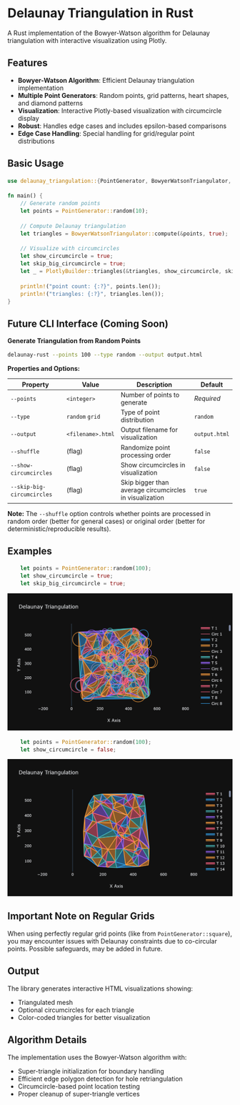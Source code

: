 # Delaunay Triangulation in Rust

A Rust implementation of the Bowyer-Watson algorithm for Delaunay triangulation with interactive visualization using Plotly.

## Features

- **Bowyer-Watson Algorithm**: Efficient Delaunay triangulation implementation
- **Multiple Point Generators**: Random points, grid patterns, heart shapes, and diamond patterns
- **Visualization**: Interactive Plotly-based visualization with circumcircle display
- **Robust**: Handles edge cases and includes epsilon-based comparisons
- **Edge Case Handling**: Special handling for grid/regular point distributions

## Basic Usage

```rust
use delaunay_triangulation::{PointGenerator, BowyerWatsonTriangulator, PlotlyBuilder};

fn main() {
    // Generate random points
    let points = PointGenerator::random(10);
    
    // Compute Delaunay triangulation
    let triangles = BowyerWatsonTriangulator::compute(&points, true);
    
    // Visualize with circumcircles 
    let show_circumcircle = true;
    let skip_big_circumcircle = true;
    let _ = PlotlyBuilder::triangles(&triangles, show_circumcircle, skip_big_circumcircle);

    println!("point count: {:?}", points.len());
    println!("triangles: {:?}", triangles.len());
}
```

## Future CLI Interface (Coming Soon)  
**Generate Triangulation from Random Points**
```bash
delaunay-rust --points 100 --type random --output output.html
```

**Properties and Options:**

| Property                   | Value             | Description                                             | Default       |
| -------------------------- | ----------------- | ------------------------------------------------------- | ------------- |
| `--points`                 | `<integer>`       | Number of points to generate                            | *Required*    |
| `--type`                   | `random` `grid`   | Type of point distribution                              | `random`      |
| `--output`                 | `<filename>.html` | Output filename for visualization                       | `output.html` |
| `--shuffle`                | (flag)            | Randomize point processing order                        | `false`       |
| `--show-circumcircles`     | (flag)            | Show circumcircles in visualization                     | `false`       |
| `--skip-big-circumcircles` | (flag)            | Skip bigger than average circumcircles in visualization | `true`        |

**Note:** The `--shuffle` option controls whether points are processed in random order (better for general cases) or original order (better for deterministic/reproducible results).
 
## Examples
 
```rust
    let points = PointGenerator::random(100);
    let show_circumcircle = true;
    let skip_big_circumcircle = true;
```
![alt](output/assets/plotly_random_100_showcircle_skipbig.png)
 
```rust
    let points = PointGenerator::random(100);
    let show_circumcircle = false;
```
![alt](output/assets/plotly_random_100.png)

## Important Note on Regular Grids

When using perfectly regular grid points (like from `PointGenerator::square`), you may encounter issues with Delaunay constraints due to co-circular points. Possible safeguards, may be added in future.

## Output

The library generates interactive HTML visualizations showing:
- Triangulated mesh
- Optional circumcircles for each triangle
- Color-coded triangles for better visualization

## Algorithm Details

The implementation uses the Bowyer-Watson algorithm with:
- Super-triangle initialization for boundary handling
- Efficient edge polygon detection for hole retriangulation
- Circumcircle-based point location testing
- Proper cleanup of super-triangle vertices